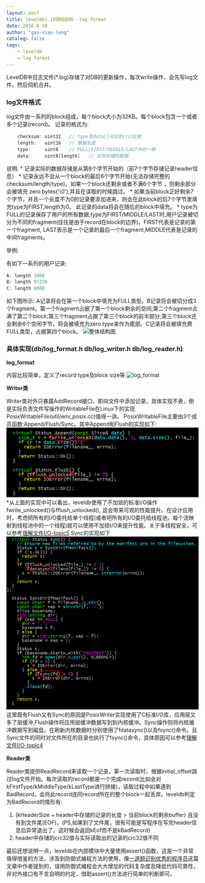 ```yaml
---
layout: post
title: leveldb1.18源码剖析--log format
date: 2016-6-20
author: "gao-xiao-long"
catalog: false
tags:
    - leveldb
    - log format
---
```


LevelDB中日志文件(*.log)存储了对DB的更新操作，每次write操作，会先写log文件，然后伺机合并。

### log文件格式

log文件由一系列的block组成，每个block大小为32KB。每个block包含一个或者多个记录(record)。
记录的格式为:

```C++
    checksum: uint32   // type及data[]对应的crc32值
    length:   uint16   // 数据长度
    type:     uint8    // FULL/FIRST/MIDDLE/LAST中的一种
    data:     uint8[length]   // 实际存储的数据
```

说明:
    * 记录实际的数据存储是从第8个字节开始的（前7个字节存储记录header信息）
    * 记录永远不会从一个block的最后6个字节开始(无法存储完整的checksum/length/type)。如果一个block还剩余或者不满6个字节
，则剩余部分会被填充 zero bytes('\0'),并且在读取的时候跳过。
    * 如果当前block正好剩余7个字节，并且一个长度不为0的记录要添加进来，则会在此block的后7个字节里填充type为FIRST,length为0。
此记录的data将会在随后的block中填充。
    * type为FULL的记录保存了用户的所有数据;type为FIRST/MIDDLE/LAST时,用户记录被切分为不同的fragment(往往是由于record在block的边界)。FIRST代表是记录的第一个fragment, LAST表示是一个记录的最后一个fragment,MIDDLE代表是记录的中间fragments。

举例:

有如下一系列的用户记录:

```C++
A: length 1000
B: length 97270
C: length 8000
```

如下图所示:
A记录将会在第一个block中填充为FULL类型。B记录将会被切分成3个fragment。第一个fragment占据了第一个block剩余的空间;第二个fragment占满了第二个block;第三个fragment占据了第三个block的前半部分;第三个block还会剩余6个空闲字节，将会被填充为zero type来作为尾部。C记录将会被填充费FULL类型，占据第四个block。
![整体结构图](/img/in-post/leveldb/block-format.png)

### 具体实现(db/log_format.h db/log_writer.h db/log_reader.h)

**log_format**

内容比较简单，定义了record type及block size等
![log_format](/img/in-post/leveldb/log-format.png)

**Writer类**

Writer类对外只暴露AddRecord接口，即向文件中添加记录，具体实现不表，倒是实际负责文件写操作的WritableFile在Linux下的实现PosixWritableFile(util/env_posix.cc)值得一讲。
PosixWritableFile主要由3个成员函数:Append/Flush/Sync。其中Append和Flush的实现如下:
![append/flush](/img/in-post/leveldb/append_flush.png)
*从上面的实现中可以看出，leveldb使用了不加锁的标准I/O操作fwrite_unlocked()与fflush_unlocked(), 这会带来可观的性能提升。在设计应用时，考虑把所有的I/O委托给单个线程(或者吧所有的I/O委托给线程池，每个流映射到线程池中的一个线程)就可以使用不加锁I/O来提升性能。关于多线程安全，可以参考[理解文件I/O-topic5](http://gao-xiao-long.github.io/2016/04/13/file-io/#topic5-io)
Sync的实现如下
![sync](/img/in-post/leveldb/write_sync.png)
这里既有Flush又有Sync的原因是PosixWriter实现使用了C标准I/O库，应用层又多了层缓冲,Flush操作将应用层缓冲数据写到到内核缓冲。Sync操作则将内核缓冲数据写到磁盘。在刷新内核数据时分别使用了fdatasync()以及fsync()命令。且Sync文件的同时对文件所在的目录也执行了fsync()命令，具体原因可以参考[理解文件I/O-topic4](http://gao-xiao-long.github.io/2016/04/13/file-io/#topic4-io)

**Reader类**

Reader类提供ReadRecord来读取一个记录，第一次读取时，根据initial_offset跳过log文件开始。每次读取的record都是一个完成record(比如会对kFirstType/kMiddleType/kLastType进行拼接)，读取过程中如果遇到BadRecord，会将此record连同record所在的整个block一起丢弃。leveldb判定为BadRecord的情形有:
1. (kHeaderSize + header中存储的记录的长度 > 当前block的剩余buffer) 且没有到文件尾(EOF)。(PS,如果到了文件尾，很有可能是写程序在写完header信息后异常退出了，这时候会返回kEof而不是kBadRecord)
2. header中存储的crc32值与实际读取出的记录的crc32值不同

最后还想说明一点，leveldb在内部模块中大量使用assert()函数，这是一个非常值得借鉴的方法，涉及到防御式编程方法的使用，像[一道题识别优秀的程序员](http://blog.jobbole.com/101801/)这篇文章中作者提到的，误用防御式编程会大大增加的代码复杂度及降低代码可靠性，非对外接口有不言自明的约定，借助assert()方法进行简单的判断即可。

